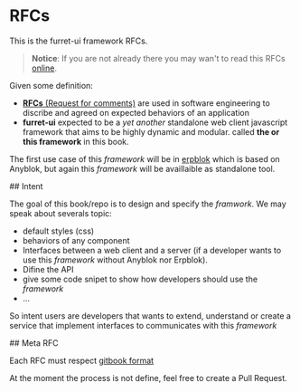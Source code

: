 # RFCs

This is the furret-ui framework RFCs.

> **Notice**: If you are not already there you may wan't to
> read this RFCs [online](
> https://jssuzanne.gitbooks.io/erpblok-client-rfcs/content/).


Given some definition:

* [**RFCs** (Request for comments)](
  https://en.wikipedia.org/wiki/Request_for_Comments)
  are used in software engineering to discribe and agreed on
  expected behaviors of an application
* **furret-ui** expected to be a *yet another* standalone web client
  javascript framework that aims to be highly dynamic and modular.
  called **the or this framework** in this book.

The first use case of this *framework* will be in [erpblok](
https://github.com/erpblok/erpblok) which is based on Anyblok, but again
this *framework* will be availlaible as standalone tool.


## Intent

The goal of this book/repo is to design and specify the *framwork*. We
may speak about severals topic:

* default styles (css)
* behaviors of any component
* Interfaces between a web client and a server (if a developer wants
  to use this *framework* without Anyblok nor Erpblok).
* Difine the API
* give some code snipet to show how developers should use the 
  *framework*
* ...

So intent users are developers that wants to extend, understand
or create a service that implement interfaces to communicates with
this *framework*


## Meta RFC

Each RFC must respect [gitbook format](http://toolchain.gitbook.com/)

At the moment the process is not define, feel free to create a Pull
Request.
